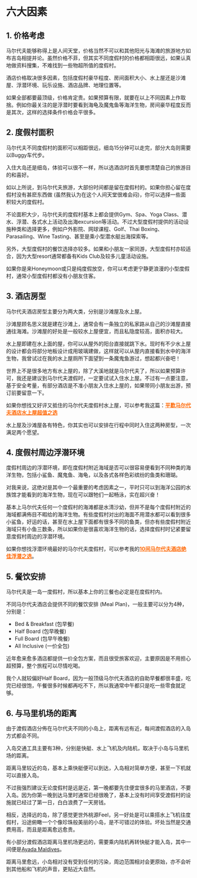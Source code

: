 # 六大因素

## 1. 价格考虑

马尔代夫能够称得上是人间天堂，价格当然不可以和其他阳光与海滩的旅游地方如布吉岛相提并论。虽然价格不菲，但其实不同度假村的价格都相距很远，如果认真地做资料搜集，不难找到一些物超所值的度假村。

酒店价格取决很多因素，包括度假村豪华程度、房间面积大小、水上屋还是沙滩屋、浮潜环境、玩乐设施、酒店品牌、地理位置等。

如果全部都要最顶级，价格肯定贵。如果预算有限，就要在以上不同因素上作取捨。例如你最关注的是浮潜时要看到海龟及魔鬼鱼等海洋生物，房间豪华程度反而是其次，这样的选择条件价格会平很多。

## 2. 度假村面积
马尔代夫不同度假村的面积可以相距很远，细岛15分钟可以走完，部分大岛则需要以Buggy车代步。

入住大岛还是细岛，体验可以很不一样，所以选酒店时首先要想清楚自己的旅游目的和喜好。

如以上所说，到马尔代夫旅游，大部份时间都是留在度假村的。如果你担心留在度假村没有甚麽东西做 (虽然我认为在这个人间天堂很难会闷)，你可以选择一些面积较大的度假村。

不论面积大少，马尔代夫的度假村基本上都会提供Gym、Spa、Yoga Class、潜水、浮潜、各式水上活动及出海excursion等活动。不过大型度假村提供的活动设施种类和选择更多，例如户外影院、网球课程、Golf、Thai Boxing、Parasailing、Wine Tasting、甚至是乘小型潜水艇出海探索等。

另外，大型度假村的餐饮选择亦较多。如果和小朋友一家同游，大型度假村亦较适合，因为大型resort通常都备有Kids Club及较多儿童活动设施。

如果你是来Honeymoon或只是纯度假放空，你可以考虑更宁静更浪漫的小型度假村，通常小型度假村都没有小朋友住客。

## 3. 酒店房型

马尔代夫酒店房型主要分为两大类，分别是沙滩屋及水上屋。

沙滩屋顾名思义就是建在沙滩上，通常会有一条独立的私家路从自己的沙滩屋直接通往海滩。沙滩屋的好处是一般较水上屋便宜，而且私隐度较高，面积亦较大。

水上屋即建在水上面的屋，你可以从屋外的阳台直接就跳下水。现时有不少水上屋的设计都会将部分地板设计成用玻璃建做，这样就可以从屋内直接看到水中的海洋生物，我曾试过在我的水上屋厕所下面望到一条魔鬼鱼游过，想起都兴奋吧！

世界上不是很多地方有水上屋的，除了大溪地就是马尔代夫了，所以如果预算许可，我还是建议到马尔代夫渡假时，一定要试试入住水上屋。不过有一点要注意，基于安全考量，有部分酒店是不准小朋友入住水上屋的，如果带同小朋友出游，预订前要留意一下。

如果你想找又好评又抵住的马尔代夫度假村水上屋，可以参考我这篇：<span style="color: #ff6600;"><strong><a style="color: #ff6600;" href="https://www.daydaytravel.hk/maldives-budget-hotel-water-villa-recommendation/">平歎马尔代夫酒店水上屋超值之选</a></strong></span>

水上屋及沙滩屋各有特色，你其实也可以安排在行程中同时入住这两种房型，一次满足两个愿望。

## 4. 度假村周边浮潜环境

度假村周边的浮潜环境，即在度假村附近海域是否可以很容易便看到不同种类的海洋生物，包括小鲨鱼、魔鬼鱼、海龟，以及各式各样色彩缤纷的鱼类和珊瑚。

对我来说，这绝对是其中一个最重要的考虑因素之一，平时只可以到海洋公园的水族馆才能看到的海洋生物，现在可以跟牠们一起畅泳，实在超兴奋！

基本上马尔代夫任何一个度假村的海滩都是水清沙幼，但并不是每个度假村附近的海域都满佈目不暇给的海洋生物。有些度假村对出的海面不用潜水都可以看到很多小鲨鱼，好运的话，甚至在水上屋下面都有很多不同的鱼类，但亦有些度假村附近海域只有小鱼三数条，所以如果你是很喜欢海洋生物的话，选择度假村时记紧要留意度假村周边的浮潜环境。

如果你想找浮潜环境最好的马尔代夫度假村，可以参考我的<strong><span style="color: #ff6600;"><a style="color: #ff6600;" href="https://www.daydaytravel.hk/best-maldives-hotels-for-snorkeling/">10间马尔代夫酒店绝佳浮潜之选</a></span></strong>。

## 5. 餐饮安排

马尔代夫是一岛一度假村，所以基本上你的三餐也必定是在度假村内。

不同马尔代夫酒店会提供不同的餐饮安排 (Meal Plan)，一般主要可以分为4种，分别是：

- Bed & Breakfast (包早餐)
- Half Board (包早晚餐)
- Full Board (包早午晚餐)
- All Inclusive (一价全包)

近年愈来愈多酒店都提供一价全包方案，而且很受旅客欢迎，主要原因是不用担心超预算，整个旅程可以尽情吃喝。

我个人就较偏好Half Board，因为一般顶级马尔代夫酒店的自助早餐都很丰盛，吃完已经很饱，午餐很多时候都再吃不下，所以我通常中午都只是吃一些零食就足够。

## 6. 与马里机场的距离

由于渡假酒店分佈在马尔代夫不同的小岛上，距离有远有近，每间渡假酒店的入岛方式都会不同。

入岛交通工具主要有3种，分别是快艇、水上飞机及内陆机，取决于小岛与马里机场的距离。

距离马里较近的岛，基本上乘快艇便可以到达，入岛相对简单方便，甚至一下机就可以直接入岛。

不过我强烈建议无论度假村是远是近，第一晚都要先住便宜很多的马里酒店，不要入岛。因为你第一晚到达马里时通常已经很晚了，基本上没有时间享受渡假村的设施就已经过了第一日，白白浪费了一天房钱。

相反，选择远的岛，除了感觉更世外桃源Feel，另一好处是可以乘搭水上飞机往度假村，沿途俯瞰一个个像珍珠般美丽的小岛，是不可错过的体验。坏处当然是交通费用高，而且是距离愈远愈贵。

有小部分渡假酒店距离马里机场更远的，需要乘内陆机再转快艇才能入岛，其中一间便是<a href="https://www.daydaytravel.hk/out/ayada-maldives/" target="_blank" rel="noopener noreferrer">Ayada Maldives</a>。

距离马里愈远，小岛相对没有受到任何的污染，周边范围相对会更原始，亦不会听到其他船和飞机的声音，更贴近大自然。

